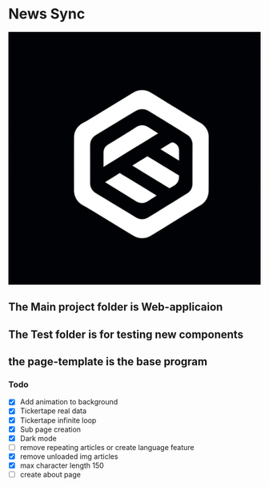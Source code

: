 # News Sync
![img](/Web-application/icons/icon.png)

## The Main project folder is Web-applicaion
## The Test folder is for testing new components
## the page-template is the base program

### Todo

- [x] Add animation to background
- [x] Tickertape real data
- [x] Tickertape infinite loop
- [x] Sub page creation
- [x] Dark mode
- [ ] remove repeating articles or create language feature
- [x] remove unloaded img articles
- [x] max character length 150
- [ ] create about page